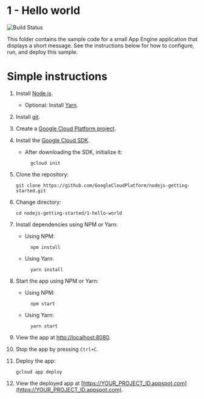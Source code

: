 # 1 - Hello world

![Build Status][ci-badge]

This folder contains the sample code for a small App Engine application that
displays a short message. See the instructions below for how to configure, run,
and deploy this sample.

[ci-badge]: https://storage.googleapis.com/nodejs-getting-started-tests-badges/1-tests.svg

# Simple instructions

1.  Install [Node.js](https://nodejs.org/en/).

    * Optional: Install [Yarn](https://yarnpkg.com/).

1.  Install [git](https://git-scm.com/).
1.  Create a [Google Cloud Platform project](https://console.cloud.google.com).
1.  Install the [Google Cloud SDK](https://cloud.google.com/sdk/).

    * After downloading the SDK, initialize it:

            gcloud init

1.  Clone the repository:

        git clone https://github.com/GoogleCloudPlatform/nodejs-getting-started.git

1.  Change directory:

        cd nodejs-getting-started/1-hello-world

1.  Install dependencies using NPM or Yarn:

    * Using NPM:

            npm install

    * Using Yarn:

            yarn install

1.  Start the app using NPM or Yarn:

    * Using NPM:

            npm start

    * Using Yarn:

            yarn start

1.  View the app at [http://localhost:8080](http://localhost:8080).

1.  Stop the app by pressing `Ctrl+C`.

1.  Deploy the app:

        gcloud app deploy

1.  View the deployed app at [https://YOUR_PROJECT_ID.appspot.com](https://YOUR_PROJECT_ID.appspot.com).
